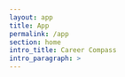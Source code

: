 ```yaml
---
layout: app
title: App
permalink: /app
section: home
intro_title: Career Compass
intro_paragraph: >
---
```

